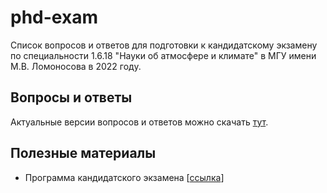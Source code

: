 # phd-exam

Список вопросов и ответов для подготовки к кандидатскому экзамену по специальности 1.6.18 "Науки об атмосфере и климате" в МГУ имени М.В. Ломоносова в 2022 году.

## Вопросы и ответы

Актуальные версии вопросов и ответов можно скачать [тут](https://github.com/jonathanblade/phd-exam/releases/latest).

## Полезные материалы
* Программа кандидатского экзамена [[ссылка](https://github.com/jonathanblade/phd-exam/blob/master/assets/1.6.18.pdf)]
